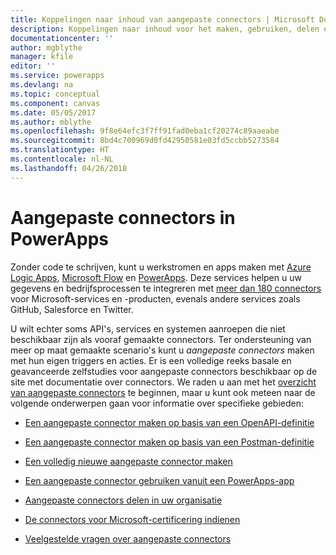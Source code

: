 ```yaml
---
title: Koppelingen naar inhoud van aangepaste connectors | Microsoft Docs
description: Koppelingen naar inhoud voor het maken, gebruiken, delen en certificeren van aangepaste connectors.
documentationcenter: ''
author: mgblythe
manager: kfile
editor: ''
ms.service: powerapps
ms.devlang: na
ms.topic: conceptual
ms.component: canvas
ms.date: 05/05/2017
ms.author: mblythe
ms.openlocfilehash: 9f8e64efc3f7ff91fad0eba1cf20274c89aaeabe
ms.sourcegitcommit: 8bd4c700969d0fd42950581e03fd5ccbb5273584
ms.translationtype: HT
ms.contentlocale: nl-NL
ms.lasthandoff: 04/26/2018
---
```

# <a name="custom-connectors-in-powerapps"></a>Aangepaste connectors in PowerApps

Zonder code te schrijven, kunt u werkstromen en apps maken met [Azure Logic Apps](https://azure.microsoft.com/services/logic-apps), [Microsoft Flow](https://flow.microsoft.com) en [PowerApps](https://powerapps.microsoft.com). Deze services helpen u uw gegevens en bedrijfsprocessen te integreren met [meer dan 180 connectors](https://docs.microsoft.com/connectors/) voor Microsoft-services en -producten, evenals andere services zoals GitHub, Salesforce en Twitter. 

U wilt echter soms API's, services en systemen aanroepen die niet beschikbaar zijn als vooraf gemaakte connectors. Ter ondersteuning van meer op maat gemaakte scenario's kunt u *aangepaste connectors* maken met hun eigen triggers en acties. Er is een volledige reeks basale en geavanceerde zelfstudies voor aangepaste connectors beschikbaar op de site met documentatie over connectors. We raden u aan met het [overzicht van aangepaste connectors](https://docs.microsoft.com/connectors/custom-connectors/) te beginnen, maar u kunt ook meteen naar de volgende onderwerpen gaan voor informatie over specifieke gebieden:

* [Een aangepaste connector maken op basis van een OpenAPI-definitie](https://docs.microsoft.com/connectors/custom-connectors/define-openapi-definition)

* [Een aangepaste connector maken op basis van een Postman-definitie](https://docs.microsoft.com/connectors/custom-connectors/define-postman-collection)

* [Een volledig nieuwe aangepaste connector maken](https://docs.microsoft.com/connectors/custom-connectors/define-blank)

* [Een aangepaste connector gebruiken vanuit een PowerApps-app](https://docs.microsoft.com/connectors/custom-connectors/use-custom-connector-powerapps)

* [Aangepaste connectors delen in uw organisatie](https://docs.microsoft.com/connectors/custom-connectors/share)

* [De connectors voor Microsoft-certificering indienen](https://docs.microsoft.com/connectors/custom-connectors/submit-certification)

* [Veelgestelde vragen over aangepaste connectors](https://docs.microsoft.com/connectors/custom-connectors/faq)